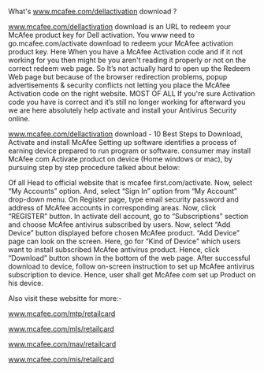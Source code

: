 What's <a href="https://mcafeeactivateretailcardnow.com/www-mcafee-com-dellactivation/">www.mcafee.com/dellactivation
</a> 
 download ?

<a href="https://mcafeeactivateretailcardnow.com/www-mcafee-com-dellactivation/">www.mcafee.com/dellactivation
</a> 
 download is an URL to redeem your McAfee product key for Dell activation. You www need to go.mcafee.com/activate download to redeem your McAfee activation product key. Here When you have a McAfee Activation code and if it not working for you then might be you aren't reading it properly or not on the correct redeem web page. So It’s not actually hard to open up the Redeem Web page but because of the browser redirection problems, popup advertisements & security conflicts not letting you place the McAfee Activation code on the right website. MOST OF ALL If you're sure Activation code you have is correct and it’s still no longer working for afterward you we are here absolutely help activate and install your Antivirus Security online.

<a href="https://mcafeeactivateretailcardnow.com/www-mcafee-com-dellactivation/">www.mcafee.com/dellactivation
</a> 
 download - 10 Best Steps to Download, Activate and install McAfee Setting up software identifies a process of earning device prepared to run program or software. consumer may install McAfee com Activate product on device (Home windows or mac), by pursuing step by step procedure talked about below:

Of all Head to official website that is mcafee first.com/activate.
Now, select “My Accounts” option.
And, select “Sign In” option from “My Account” drop-down menu.
On Register page, type email security password and address of McAfee accounts in corresponding areas.
Now, click “REGISTER” button.
In activate dell account, go to “Subscriptions” section and choose McAfee antivirus subscribed by users.
Now, select “Add Device” button displayed before chosen McAfee product.
“Add Device” page can look on the screen. Here, go for “Kind of Device” which users want to install subscribed McAfee antivirus product.
Hence, click “Download” button shown in the bottom of the web page.
After successful download to device, follow on-screen instruction to set up McAfee antivirus subscription to device.
Hence, user shall get McAfee com set up Product on his device.

Also visit these websitte for more:-

<a href="https://mcafeeactivateretailcardnow.com/www-mcafee-com-mtp-retailcard/">www.mcafee.com/mtp/retailcard
</a> 

<a href="https://mcafeeactivateretailcardnow.com/www-mcafee-com-mls-retailcard/">www.mcafee.com/mls/retailcard
</a> 

<a href="https://mcafeeactivateretailcardnow.com/www-mcafee-com-mav-retailcard/">www.mcafee.com/mav/retailcard
</a> 

<a href="https://mcafeeactivateretailcardnow.com/www-mcafee-com-mis-retailcard/">www.mcafee.com/mis/retailcard
</a> 

